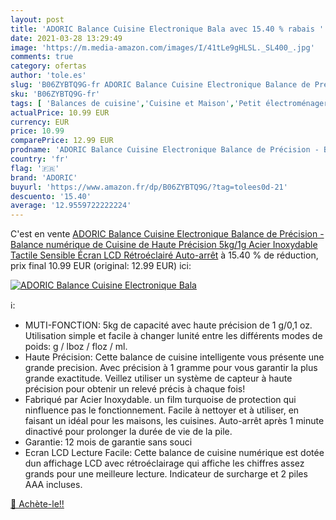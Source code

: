 ```yaml
---
layout: post
title: 'ADORIC Balance Cuisine Electronique Bala avec 15.40 % rabais '
date: 2021-03-28 13:29:49
image: 'https://m.media-amazon.com/images/I/41tLe9gHLSL._SL400_.jpg'
comments: true
category: ofertas
author: 'tole.es'
slug: 'B06ZYBTQ9G-fr ADORIC Balance Cuisine Electronique Balance de Précision -...'
sku: 'B06ZYBTQ9G-fr'
tags: [ 'Balances de cuisine','Cuisine et Maison','Petit électroménager','adoric', ]
actualPrice: 10.99 EUR
currency: EUR
price: 10.99
comparePrice: 12.99 EUR
prodname: 'ADORIC Balance Cuisine Electronique Balance de Précision - Balance numérique de Cuisine de Haute Précision  5kg/1g  Acier Inoxydable Tactile Sensible Écran LCD Rétroéclairé Auto-arrêt'
country: 'fr'
flag: '🇫🇷'
brand: 'ADORIC'
buyurl: 'https://www.amazon.fr/dp/B06ZYBTQ9G/?tag=tolees0d-21'
descuento: '15.40'
average: '12.9559722222224'
---
```


C'est en vente [ADORIC Balance Cuisine Electronique Balance de Précision - Balance numérique de Cuisine de Haute Précision  5kg/1g  Acier Inoxydable Tactile Sensible Écran LCD Rétroéclairé Auto-arrêt](https://www.amazon.fr/dp/B06ZYBTQ9G/?tag=tolees0d-21)  à  15.40 % de réduction, prix final  10.99 EUR (original: 12.99 EUR) ici:

[![ADORIC Balance Cuisine Electronique Bala](https://m.media-amazon.com/images/I/41tLe9gHLSL._SL400_.jpg)](https://www.amazon.fr/dp/B06ZYBTQ9G/?tag=tolees0d-21)

ℹ️:

- MUTI-FONCTION: 5kg de capacité avec haute précision de 1 g/0,1 oz. Utilisation simple et facile à changer lunité entre les différents modes de poids: g / lboz / floz / ml.
- Haute Précision: Cette balance de cuisine intelligente vous présente une grande precision. Avec précision à 1 gramme pour vous garantir la plus grande exactitude. Veillez utiliser un système de capteur à haute précision pour obtenir un relevé précis à chaque fois!
- Fabriqué par Acier Inoxydable. un film turquoise de protection qui ninfluence pas le fonctionnement. Facile à nettoyer et à utiliser, en faisant un idéal pour les maisons, les cuisines. Auto-arrêt après 1 minute dinactivé pour prolonger la durée de vie de la pile.
- Garantie: 12 mois de garantie sans souci
- Ecran LCD Lecture Facile: Cette balance de cuisine numérique est dotée dun affichage LCD avec rétroéclairage qui affiche les chiffres assez grands pour une meilleure lecture. Indicateur de surcharge et 2 piles AAA incluses.

[🛒 Achète-le!!](https://www.amazon.fr/dp/B06ZYBTQ9G/?tag=tolees0d-21)
